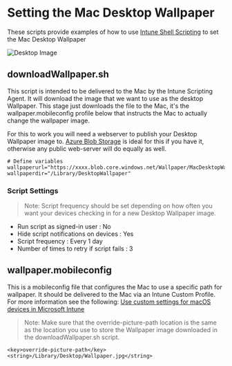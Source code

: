 # Setting the Mac Desktop Wallpaper

These scripts provide examples of how to use [Intune Shell Scripting](https://docs.microsoft.com/en-us/mem/intune/apps/macos-shell-scripts) to set the Mac Desktop Wallpaper

![Desktop Image](https://github.com/microsoft/shell-intune-samples/raw/master/img/desktop.png)

## downloadWallpaper.sh

This script is intended to be delivered to the Mac by the Intune Scripting Agent. It will download the image that we want to use as the desktop Wallpaper. This stage just downloads the file to the Mac, it's the wallpaper.mobileconfig profile below that instructs the Mac to actually change the wallpaper image.

For this to work you will need a webserver to publish your Desktop Wallpaper image to. [Azure Blob Storage](https://docs.microsoft.com/en-us/azure/storage/blobs/storage-blobs-introduction) is ideal for this if you have it, otherwise any public web-server will do equally as well.

```
# Define variables
wallpaperurl="https://xxxx.blob.core.windows.net/Wallpaper/MacDesktopWallpaper.jpg"
wallpaperdir="/Library/DesktopWallpaper"
```

### Script Settings

>Note: Script frequency should be set depending on how often you want your devices checking in for a new Desktop Wallpaper image.

- Run script as signed-in user : No
- Hide script notifications on devices : Yes
- Script frequency : Every 1 day
- Number of times to retry if script fails : 3

## wallpaper.mobileconfig

This is a mobileconfig file that configures the Mac to use a specific path for wallpaper. It should be delivered to the Mac via an Intune Custom Profile. For more information see the following: [Use custom settings for macOS devices in Microsoft Intune](https://docs.microsoft.com/en-us/mem/intune/configuration/custom-settings-macos)

>Note: Make sure that the override-picture-path location is the same as the location you use to store the Wallpaper image downloaded in the downloadWallpaper.sh script.
```
<key>override-picture-path</key>
<string>/Library/Desktop/Wallpaper.jpg</string>
```
